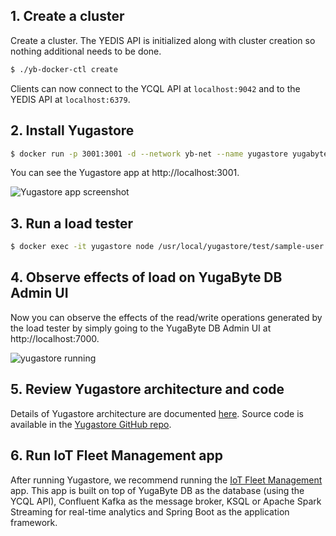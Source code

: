## 1. Create a cluster

Create a cluster. The YEDIS API is initialized along with cluster creation so nothing additional needs to be done.

```sh
$ ./yb-docker-ctl create
```

Clients can now connect to the YCQL API at `localhost:9042` and to the YEDIS API at  `localhost:6379`.

## 2. Install Yugastore

```sh
$ docker run -p 3001:3001 -d --network yb-net --name yugastore yugabytedb/yugastore
```

You can see the Yugastore app at http://localhost:3001.

![Yugastore app screenshot](/images/develop/realworld-apps/ecommerce-app/yugastore-app-screenshots.png)

## 3. Run a load tester

```sh
$ docker exec -it yugastore node /usr/local/yugastore/test/sample-user.js
```

## 4. Observe effects of load on YugaByte DB Admin UI

Now you can observe the effects of the read/write operations generated by the load tester by simply going to the YugaByte DB Admin UI at http://localhost:7000.

![yugastore running](/images/quick_start/docker-yugastore-running.png)

## 5. Review Yugastore architecture and code

Details of Yugastore architecture are documented [here](../../develop/realworld-apps/ecommerce-app/). Source code is available in the [Yugastore GitHub repo](https://github.com/YugaByte/yugastore).

## 6. Run IoT Fleet Management app

After running Yugastore, we recommend running the [IoT Fleet Management](../../develop/realworld-apps/iot-spark-kafka-ksql/) app. This app is built on top of YugaByte DB as the database (using the YCQL API), Confluent Kafka as the message broker, KSQL or Apache Spark Streaming for real-time analytics and Spring Boot as the application framework.
